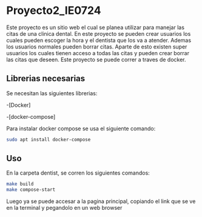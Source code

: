 # Proyecto2_IE0724

Este proyecto es un sitio web el cual se planea utilizar para manejar las citas de una clinica dental. En este proyecto se pueden 
crear usuarios los cuales pueden escoger la hora y el dentista que los va a atender. Ademas los usuarios normales pueden borrar citas.
Aparte de esto existen super usuarios los cuales tienen acceso a todas las citas y pueden crear borrar las citas que deseen.
Este proyecto se puede correr a traves de docker. 

## Librerias necesarias

Se necesitan las siguientes librerias:

-[Docker] 

-[docker-compose]

Para instalar docker compose se usa el siguiente comando:

```bash
sudo apt install docker-compose
```

## Uso

En la carpeta dentist, se corren los siguientes comandos:

```bash
make build
make compose-start
```

Luego ya se puede accesar a la pagina principal, copiando el link que se ve en la terminal y pegandolo en un web browser




